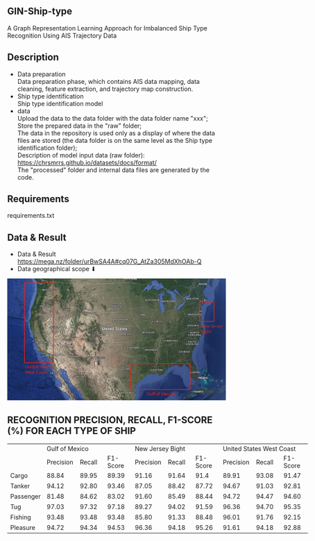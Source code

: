 ## GIN-Ship-type  
A Graph Representation Learning Approach for Imbalanced Ship Type Recognition Using AIS Trajectory Data
## Description
* Data preparation  
Data preparation phase, which contains AIS data mapping, data cleaning, feature extraction, and trajectory map construction.  
* Ship type identification  
Ship type identification model  
* data  
Upload the data to the data folder with the data folder name "xxx";  
Store the prepared data in the "raw" folder;  
The data in the repository is used only as a display of where the data files are stored (the data folder is on the same level as the Ship type identification folder);  
Description of model input data (raw folder): https://chrsmrrs.github.io/datasets/docs/format/  
The "processed" folder and internal data files are generated by the code.

## Requirements  
requirements.txt

## Data & Result
* Data & Result
https://mega.nz/folder/urBwSA4A#cq07G_AtZa305MdXhOAb-Q
* Data geographical scope ⬇ 
<p align = "left">    
<img  src="https://github.com/destiny1103/GIN-Ship-type/blob/main/study%20area.png" width="600" />
</p>

## RECOGNITION PRECISION, RECALL, F1-SCORE (%) FOR EACH TYPE OF SHIP    

<table border=0 cellpadding=0 cellspacing=0 width=690 style='border-collapse:
 collapse;table-layout:fixed;width:520pt'>
 <col width=69 span=10 style='width:52pt'>
 <tr height=19 style='height:14.0pt'>
  <td rowspan=2 height=38 class=xl65 width=69 style='height:28.0pt;width:52pt'></td>
  <td colspan=3 class=xl65 width=207 style='width:156pt'>Gulf of Mexico</td>
  <td colspan=3 class=xl65 width=207 style='width:156pt'>New Jersey Bight</td>
  <td colspan=3 class=xl65 width=207 style='width:156pt'>United States West Coast</td>
 </tr>
 <tr height=19 style='height:14.0pt'>
  <td height=19 class=xl65 style='height:14.0pt'>Precision</td>
  <td class=xl65>Recall</td>
  <td class=xl65>F1-Score</td>
  <td class=xl65>Precision</td>
  <td class=xl65>Recall</td>
  <td class=xl65>F1-Score</td>
  <td class=xl65>Precision</td>
  <td class=xl65>Recall</td>
  <td class=xl65>F1-Score</td>
 </tr>
 <tr height=19 style='height:14.0pt'>
  <td height=19 class=xl65 style='height:14.0pt'>Cargo</td>
  <td class=xl65>88.84</td>
  <td class=xl65>89.95</td>
  <td class=xl65>89.39</td>
  <td class=xl65>91.16</td>
  <td class=xl65>91.64</td>
  <td class=xl65>91.4</td>
  <td class=xl65>89.91</td>
  <td class=xl65>93.08</td>
  <td class=xl65>91.47</td>
 </tr>
 <tr height=19 style='height:14.0pt'>
  <td height=19 class=xl65 style='height:14.0pt'>Tanker</td>
  <td class=xl65>94.12</td>
  <td class=xl65>92.80</td>
  <td class=xl65>93.46</td>
  <td class=xl65>87.05</td>
  <td class=xl65>88.42</td>
  <td class=xl65>87.72</td>
  <td class=xl65>94.67</td>
  <td class=xl65>91.03</td>
  <td class=xl65>92.81</td>
 </tr>
 <tr height=19 style='height:14.0pt'>
  <td height=19 class=xl65 style='height:14.0pt'>Passenger</td>
  <td class=xl65>81.48</td>
  <td class=xl65>84.62</td>
  <td class=xl65>83.02</td>
  <td class=xl65>91.60</td>
  <td class=xl65>85.49</td>
  <td class=xl65>88.44</td>
  <td class=xl65>94.72</td>
  <td class=xl65>94.47</td>
  <td class=xl65>94.60</td>
 </tr>
 <tr height=19 style='height:14.0pt'>
  <td height=19 class=xl65 style='height:14.0pt'>Tug</td>
  <td class=xl65>97.03</td>
  <td class=xl65>97.32</td>
  <td class=xl65>97.18</td>
  <td class=xl65>89.27</td>
  <td class=xl65>94.02</td>
  <td class=xl65>91.59</td>
  <td class=xl65>96.36</td>
  <td class=xl65>94.70</td>
  <td class=xl65>95.35</td>
 </tr>
 <tr height=19 style='height:14.0pt'>
  <td height=19 class=xl65 style='height:14.0pt'>Fishing</td>
  <td class=xl65>93.48</td>
  <td class=xl65>93.48</td>
  <td class=xl65>93.48</td>
  <td class=xl65>85.80</td>
  <td class=xl65>91.33</td>
  <td class=xl65>88.48</td>
  <td class=xl65>96.01</td>
  <td class=xl65>91.76</td>
  <td class=xl65>92.15</td>
 </tr>
 <tr height=19 style='height:14.0pt'>
  <td height=19 class=xl65 style='height:14.0pt'>Pleasure</td>
  <td class=xl65>94.72</td>
  <td class=xl65>94.34</td>
  <td class=xl65>94.53</td>
  <td class=xl65>96.36</td>
  <td class=xl65>94.18</td>
  <td class=xl65>95.26</td>
  <td class=xl65>91.61</td>
  <td class=xl65>94.18</td>
  <td class=xl65>92.88</td>
 </tr>
 <![if supportMisalignedColumns]>
 <tr height=0 style='display:none'>
  <td width=69 style='width:52pt'></td>
  <td width=69 style='width:52pt'></td>
  <td width=69 style='width:52pt'></td>
  <td width=69 style='width:52pt'></td>
  <td width=69 style='width:52pt'></td>
  <td width=69 style='width:52pt'></td>
  <td width=69 style='width:52pt'></td>
  <td width=69 style='width:52pt'></td>
  <td width=69 style='width:52pt'></td>
  <td width=69 style='width:52pt'></td>
 </tr>
 <![endif]>
</table>



